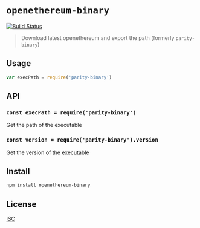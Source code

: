 # `openethereum-binary`

[![Build Status](https://travis-ci.org/hyperdivision/openethereum-binary.svg?branch=master)](https://travis-ci.org/hyperdivision/openethereum-binary)

> Download latest openethereum and export the path (formerly `parity-binary`)

## Usage

```js
var execPath = require('parity-binary')
```

## API

### `const execPath = require('parity-binary')`

Get the path of the executable

### `const version = require('parity-binary').version`

Get the version of the executable

## Install

```sh
npm install openethereum-binary
```

## License

[ISC](LICENSE)

